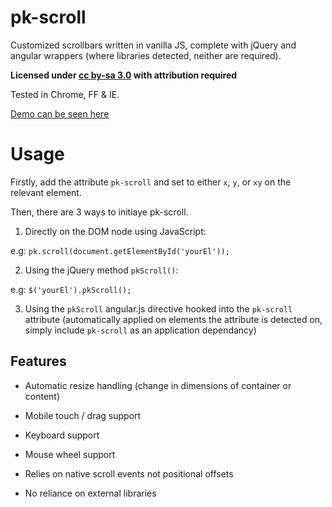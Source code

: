 pk-scroll
=============

Customized scrollbars written in vanilla JS, complete with jQuery and angular wrappers (where libraries detected, neither are required).

**Licensed under [cc by-sa 3.0](http://creativecommons.org/licenses/by-sa/3.0/) with attribution required**

Tested in Chrome, FF & IE.

[Demo can be seen here](http://sw4.github.io/pk-scroll/)

Usage
====

Firstly, add the attribute `pk-scroll` and set to either `x`, `y`, or `xy` on the relevant element.

Then, there are 3 ways to initiaye pk-scroll.

1. Directly on the DOM node using JavaScript:

e.g: `pk.scroll(document.getElementById('yourEl'));`

2. Using the jQuery method `pkScroll()`:

e.g: `$('yourEl').pkScroll();`

3. Using the `pkScroll` angular.js directive hooked into the `pk-scroll` attribute (automatically applied on elements the attribute is detected on, simply include `pk-scroll` as an application dependancy)

Features
---

* Automatic resize handling (change in dimensions of container or content)

* Mobile touch / drag support

* Keyboard support

* Mouse wheel support

* Relies on native scroll events not positional offsets

* No reliance on external libraries
